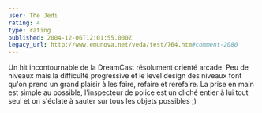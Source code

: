 ```yaml
---
user: The Jedi
rating: 4
type: rating
published: 2004-12-06T12:01:55.000Z
legacy_url: http://www.emunova.net/veda/test/764.htm#comment-2080
---
```

Un hit incontournable de la DreamCast résolument orienté arcade. Peu de niveaux mais la difficulté progressive et le level design des niveaux font qu'on prend un grand plaisir à les faire, refaire et rerefaire. La prise en main est simple au possible, l'inspecteur de police est un cliché entier à lui tout seul et on s'éclate à sauter sur tous les objets possibles ;)
